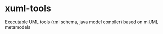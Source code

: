 xuml-tools
==========

Executable UML tools (xml schema, java model compiler) based on miUML metamodels  